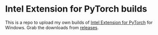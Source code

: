 # Intel Extension for PyTorch builds

This is a repo to upload my own builds of [Intel Extension for PyTorch](https://github.com/intel/intel-extension-for-pytorch) for Windows. Grab the downloads from [releases](https://github.com/CarlGao4/ipex-wheel/releases).
